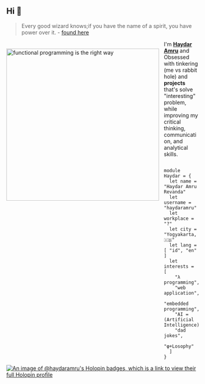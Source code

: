 <!---
haydaramru/haydaramru is a ✨ special ✨ repository because its `README.md` (this file) appears on your GitHub profile.
You can click the Preview link to take a look at your changes.

- 👋 Hi, I’m @haydaramru
- 👀 I’m interested in ...
- 🌱 I’m currently learning ...
- 💞️ I’m looking to collaborate on ...
- 📫 How to reach me ...
--->

## Hi 👋 

> Every good wizard knows;if you have the name of a spirit, you have power over it. - [found here](https://slides.com/thomasomans/functional-programming-forever/fullscreen#/2/0/4)

<a href="https://web.mit.edu/6.001/6.037/sicp.pdf">   
<img 
  src="https://raw.github.com/haydaramru/haydaramru/master/sicp.png" 
  alt="functional programming is the right way"
  style="margin-top:20px;margin-right:13px"
  align="left" 
  height="400px"
/>
</a>

I'm [**Haydar Amru**](https://github.com/haydaramru) and Obsessed with tinkering (me vs rabbit hole) and **projects** that's solve "interesting" problem, while improving my critical thinking, communication, and analytical skills.   


```rescript

module Haydar = {
  let name = "Haydar Amru Revanda"
  let username = "haydaramru"
  let workplace = "?"
  let city = "Yogyakarta, 🇮🇩"
  let lang = [ "id", "en" ]
  let interests = [
    "λ programming",
    "web application",
    "embedded programming",
    "AI = (Artificial Intelligence)",
    "dad jokes",
    "φ+Losophy"
  ]
}

```
[![An image of @haydaramru's Holopin badges, which is a link to view their full Holopin profile](https://holopin.me/haydaramru)](https://holopin.io/@haydaramru)
